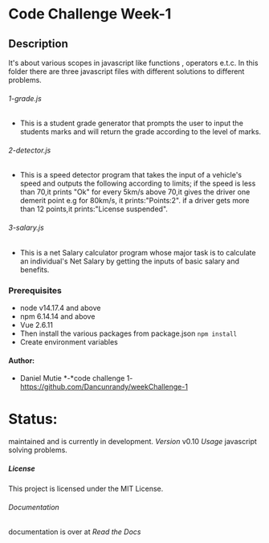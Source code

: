# Code Challenge Week-1
## Description
It's about various scopes in javascript like functions , operators e.t.c.
In this folder there are three javascript files with different solutions to different problems.
###### 1-grade.js
* This is a student grade generator that prompts the user to input the students marks and will return the grade according to the level of marks.
###### 2-detector.js
* This is a speed detector program that takes the input of a vehicle's speed and outputs the following according to limits;
 if the speed is less than 70,it prints "Ok"
 for every 5km/s above 70,it gives the driver one demerit point e.g for 80km/s, it prints:"Points:2".
if a driver gets more than 12 points,it prints:"License suspended".
###### 3-salary.js
* This is a net Salary calculator program whose major task is to calculate an individual's Net Salary by getting the inputs of basic salary and benefits.
### Prerequisites
* node v14.17.4 and above
* npm 6.14.14 and above
* Vue 2.6.11
* Then install the various packages from package.json `npm install`
* Create environment variables
#### Author:
* Daniel Mutie *-*code challenge 1-https://github.com/Dancunrandy/weekChallenge-1
# Status:
maintained and is currently in development.
*Version*
v0.10
*Usage*
javascript solving problems.
##### License
This project is licensed under the MIT License.
###### Documentation
documentation is over at *Read the Docs*